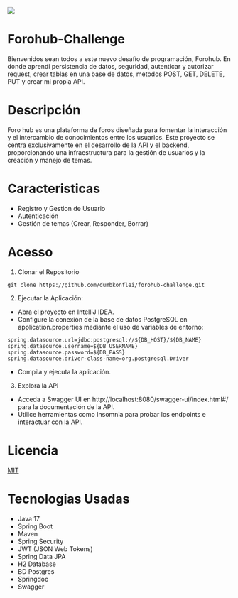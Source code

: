    <p align="left">
   <img src="https://img.shields.io/badge/STATUS-FINALIZADO-blue">
   </p>
   
   # Forohub-Challenge
   Bienvenidos sean todos a este nuevo desafío de programación, Forohub. En donde aprendi persistencia de datos, seguridad, autenticar y autorizar request, crear tablas en una base de datos, metodos POST, GET, DELETE, PUT y crear mi propia API.

# Descripción

Foro hub es una plataforma de foros diseñada para fomentar la interacción y el intercambio de conocimientos entre los usuarios. Este proyecto se centra exclusivamente en el desarrollo de la API y el backend, proporcionando una infraestructura para la gestión de usuarios y la creación y manejo de temas.

# Caracteristicas
- Registro y Gestion de Usuario
- Autenticación
- Gestión de temas (Crear, Responder, Borrar)

# Acesso
1. Clonar el Repositorio
```
git clone https://github.com/dumbkonflei/forohub-challenge.git
```   
2. Ejecutar la Aplicación:
* Abra el proyecto en IntelliJ IDEA.
* Configure la conexión de la base de datos PostgreSQL en application.properties mediante el uso de variables de entorno:
 ```
spring.datasource.url=jdbc:postgresql://${DB_HOST}/${DB_NAME}
spring.datasource.username=${DB_USERNAME}
spring.datasource.password=${DB_PASS}
spring.datasource.driver-class-name=org.postgresql.Driver
   ```
* Compila y ejecuta la aplicación.

3. Explora la API
* Acceda a Swagger UI en http://localhost:8080/swagger-ui/index.html#/ para la documentación de la API.
* Utilice herramientas como Insomnia para probar los endpoints e interactuar con la API.

# Licencia
 [MIT](https://choosealicense.com/licenses/mit/#)


# Tecnologias Usadas
- Java 17
- Spring Boot
- Maven
- Spring Security
- JWT (JSON Web Tokens)
- Spring Data JPA
- H2 Database
- BD Postgres
- Springdoc
- Swagger
